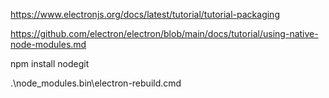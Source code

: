 

https://www.electronjs.org/docs/latest/tutorial/tutorial-packaging

https://github.com/electron/electron/blob/main/docs/tutorial/using-native-node-modules.md

npm install nodegit

.\node_modules\.bin\electron-rebuild.cmd